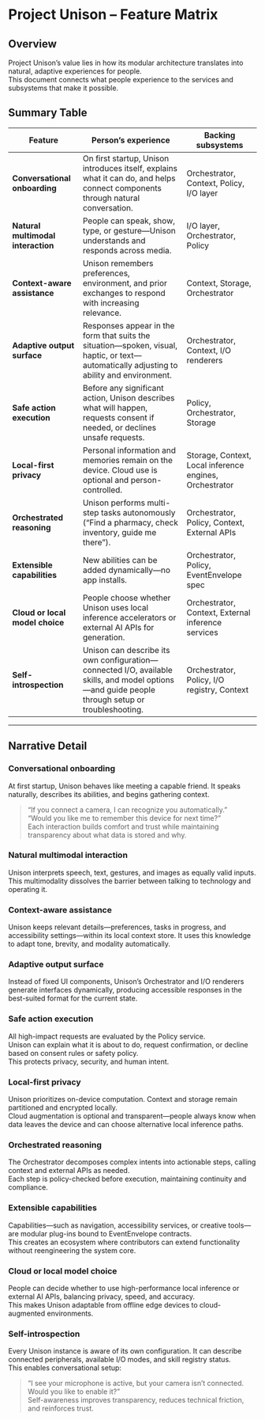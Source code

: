 # Project Unison – Feature Matrix

## Overview
Project Unison’s value lies in how its modular architecture translates into natural, adaptive experiences for people.  
This document connects what people experience to the services and subsystems that make it possible.

## Summary Table

| Feature | Person’s experience | Backing subsystems |
|----------|--------------------|--------------------|
| **Conversational onboarding** | On first startup, Unison introduces itself, explains what it can do, and helps connect components through natural conversation. | Orchestrator, Context, Policy, I/O layer |
| **Natural multimodal interaction** | People can speak, show, type, or gesture—Unison understands and responds across media. | I/O layer, Orchestrator, Policy |
| **Context-aware assistance** | Unison remembers preferences, environment, and prior exchanges to respond with increasing relevance. | Context, Storage, Orchestrator |
| **Adaptive output surface** | Responses appear in the form that suits the situation—spoken, visual, haptic, or text—automatically adjusting to ability and environment. | Orchestrator, Context, I/O renderers |
| **Safe action execution** | Before any significant action, Unison describes what will happen, requests consent if needed, or declines unsafe requests. | Policy, Orchestrator, Storage |
| **Local-first privacy** | Personal information and memories remain on the device. Cloud use is optional and person-controlled. | Storage, Context, Local inference engines, Orchestrator |
| **Orchestrated reasoning** | Unison performs multi-step tasks autonomously (“Find a pharmacy, check inventory, guide me there”). | Orchestrator, Policy, Context, External APIs |
| **Extensible capabilities** | New abilities can be added dynamically—no app installs. | Orchestrator, Policy, EventEnvelope spec |
| **Cloud or local model choice** | People choose whether Unison uses local inference accelerators or external AI APIs for generation. | Orchestrator, Context, External inference services |
| **Self-introspection** | Unison can describe its own configuration—connected I/O, available skills, and model options—and guide people through setup or troubleshooting. | Orchestrator, Policy, I/O registry, Context |

---

## Narrative Detail

### Conversational onboarding
At first startup, Unison behaves like meeting a capable friend. It speaks naturally, describes its abilities, and begins gathering context.  
> “If you connect a camera, I can recognize you automatically.”  
> “Would you like me to remember this device for next time?”  
Each interaction builds comfort and trust while maintaining transparency about what data is stored and why.

### Natural multimodal interaction
Unison interprets speech, text, gestures, and images as equally valid inputs.  
This multimodality dissolves the barrier between talking to technology and operating it.

### Context-aware assistance
Unison keeps relevant details—preferences, tasks in progress, and accessibility settings—within its local context store. It uses this knowledge to adapt tone, brevity, and modality automatically.

### Adaptive output surface
Instead of fixed UI components, Unison’s Orchestrator and I/O renderers generate interfaces dynamically, producing accessible responses in the best-suited format for the current state.

### Safe action execution
All high-impact requests are evaluated by the Policy service.  
Unison can explain what it is about to do, request confirmation, or decline based on consent rules or safety policy.  
This protects privacy, security, and human intent.

### Local-first privacy
Unison prioritizes on-device computation. Context and storage remain partitioned and encrypted locally.  
Cloud augmentation is optional and transparent—people always know when data leaves the device and can choose alternative local inference paths.

### Orchestrated reasoning
The Orchestrator decomposes complex intents into actionable steps, calling context and external APIs as needed.  
Each step is policy-checked before execution, maintaining continuity and compliance.

### Extensible capabilities
Capabilities—such as navigation, accessibility services, or creative tools—are modular plug-ins bound to EventEnvelope contracts.  
This creates an ecosystem where contributors can extend functionality without reengineering the system core.

### Cloud or local model choice
People can decide whether to use high-performance local inference or external AI APIs, balancing privacy, speed, and accuracy.  
This makes Unison adaptable from offline edge devices to cloud-augmented environments.

### Self-introspection
Every Unison instance is aware of its own configuration. It can describe connected peripherals, available I/O modes, and skill registry status.  
This enables conversational setup:  
> “I see your microphone is active, but your camera isn’t connected. Would you like to enable it?”  
Self-awareness improves transparency, reduces technical friction, and reinforces trust.
